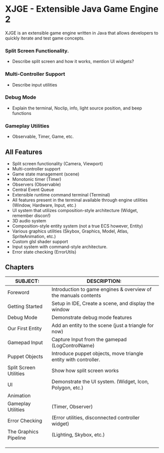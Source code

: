 # XJGE - Extensible Java Game Engine 2

XJGE is an extensible game engine written in Java that allows developers to quickly iterate and test game concepts.



### Split Screen Functionality.

* Describe split screen and how it works, mention UI widgets?



### Multi-Controller Support

* Describe input utilities



### Debug Mode

* Explain the terminal, Noclip, info, light source position, and beep functions



### Gameplay Utilities

* Observable, Timer, Game, etc.



## All Features

* Split screen functionality (Camera, Viewport)
* Multi-controller support
* Game state management (scene)
* Monotonic timer (Timer)
* Observers (Observable)
* Central Event Queue
* Extensible runtime command terminal (Terminal)
* All features present in the terminal available through engine utilities (Window, Hardware, Input, etc.)
* UI system that utilizes composition-style architecture (Widget, remember discon!)
* 3D audio system
* Composition-style entity system (not a true ECS however, Entity)
* Various graphics utilities (Skybox, Graphics, Model, Atlas, SpriteAnimation, etc.)
* Custom glsl shader support
* Input system with command-style architecture.
* Error state checking (ErrorUtils)



## Chapters

| SUBJECT:               | DESCRIPTION:                                                 |
| ---------------------- | ------------------------------------------------------------ |
| Foreword               | Introduction to game engines & overview of the manuals contents |
| Getting Started        | Setup in IDE, Create a scene, and display the window         |
| Debug Mode             | Demonstrate debug mode features                              |
| Our First Entity       | Add an entity to the scene (just a triangle for now)         |
| Gamepad Input          | Capture Input from the gamepad (LogControlName)              |
| Puppet Objects         | Introduce puppet objects, move triangle entity with controller. |
| Split Screen Utilities | Show how split screen works                                  |
| UI                     | Demonstrate the UI system. (Widget, Icon, Polygon, etc.)     |
| Animation              |                                                              |
| Gameplay Utilities     | (Timer, Observer)                                            |
| Error Checking         | (Error utilities, disconnected controller widget)            |
| The Graphics Pipeline  | (Lighting, Skybox, etc.)                                     |
|                        |                                                              |
|                        |                                                              |
|                        |                                                              |




